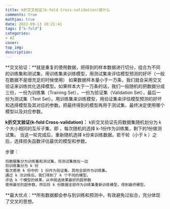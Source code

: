 ```yaml
---
title: k折交叉验证(k-fold Cross-validation)是什么
comments: true
mathjax: true
date: 2022-09-13 10:21:41
tags: ["k-fold"]
categories:
- AI
cover:
top_img:
description:
---
```

<script type="text/javascript" src="/js/src/bai.js"></script>


**交叉验证：**就是重复的使用数据，把得到的样本数据进行切分，组合为不同的训练集和测试集，用训练集来训练模型，用测试集来评估模型预测的好坏（一般在数据不是很充足的时候使用）
如果数据样本量小于一万条，我们就会采用交叉验证来训练优化选择模型。如果样本大于一万条的话，我们一般随机的把数据分成三份，一份为训练集（Training Set），一份为验证集（Validation Set），最后一份为测试集（Test Set）。用训练集来训练模型，用验证集来评估模型预测的好坏和选择模型及其对应的参数。把最终得到的模型再用于测试集，最终决定使用哪个模型以及对应参数。



**k折交叉验证(k-fold Cross-validation)：**
k折交叉验证先将数据集随机划分为 k个大小相同的互斥子集，即 ，每次随机的选择 k-1份作为训练集，剩下的1份做测试集。
当这一轮完成后，重新随机选择 k份来训练数据。若干轮（小于 k ）之后，选择损失函数评估最优的模型和参数。

步骤：
```bash
将数据集分为训练集和测试集，将测试集放在一边
将训练集分为 k 份
每次使用 k 份中的 1 份作为验证集，其他全部作为训练集。
通过 k 次训练后，我们得到了 k 个不同的模型。
评估 k 个模型的效果，从中挑选效果最好的超参数
使用最优的超参数，然后将 k 份数据全部作为训练集重新训练模型，得到最终模型。
```

**最大优点：**所有数据都会参与到训练和预测中，有效避免过拟合，充分体现了交叉的思想。






